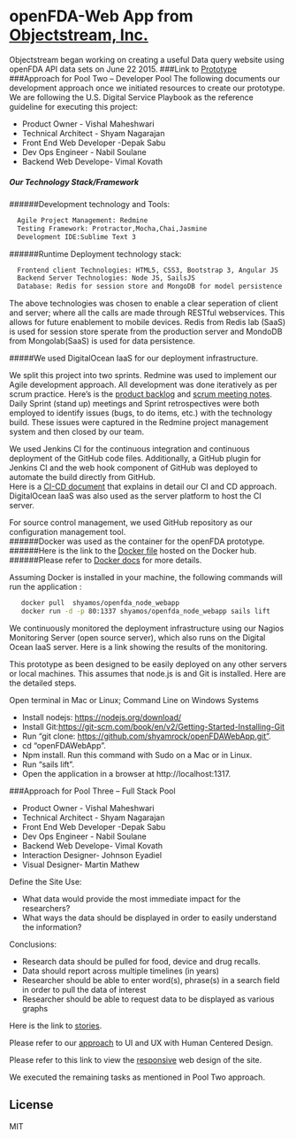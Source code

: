 # openFDA-Web App from [Objectstream, Inc.]

Objectstream	began	working	on	creating	a useful Data query website using openFDA API data sets	on	June 22 2015.
###Link to [Prototype]
###Approach	for	Pool	Two	– Developer	Pool
The	following	documents	our	development	approach	once	we	initiated	resources	to	create	our	prototype. We are	following	the	U.S.	Digital	Service	Playbook as the reference guideline for executing this project:
 - Product Owner		- Vishal	Maheshwari
 - Technical	Architect - Shyam	Nagarajan
 - Front End Web Developer -Depak	Sabu
 - Dev Ops	Engineer - Nabil	Soulane
 - Backend Web Develope- Vimal	Kovath
  
##### Our	Technology	Stack/Framework
######Development	technology and Tools:

```sh 
  Agile Project Management: Redmine
  Testing Framework: Protractor,Mocha,Chai,Jasmine
  Development IDE:Sublime Text 3
```

######Runtime Deployment technology stack:

```sh 
  Frontend client Technologies: HTML5, CSS3, Bootstrap 3, Angular JS
  Backend Server Technologies: Node JS, SailsJS
  Database: Redis for session store and MongoDB for model persistence
```
The above technologies was chosen to enable a clear seperation of client and server; where all the calls are made through RESTful webservices. This allows for future enablement to mobile devices. Redis from Redis lab (SaaS) is used for session store sperate from the production server and MondoDB from Mongolab(SaaS) is used for data persistence.

#####We used DigitalOcean IaaS for our deployment infrastructure.

We	split	this	project	into	two	sprints.		Redmine	was	used to implement	our	Agile development	approach.		All	development	was	done iteratively	as per	scrum	practice.		Here’s	is the [product	backlog] and	[scrum meeting notes]. Daily Sprint (stand up)	meetings	and	Sprint retrospectives	were	both	employed	to	identify	issues	(bugs,	to	do	items,	etc.)	with	the	technology	build. These	issues	were	captured	in	the	Redmine	project management	system	and	then	closed	by	our	team.

We used	Jenkins	CI for the continuous	integration	and	continuous	deployment	of	the	GitHub	code	files.		Additionally,	a	GitHub	plugin	for	Jenkins	CI	and	the	web	hook	component	of	GitHub	was	deployed	to automate	the	build	directly	from	GitHub.		
Here	is	a	[CI-CD document]	that explains in detail our	CI	and	CD	approach. DigitalOcean	IaaS	was	also	used	as	the	server	platform	to	host	the	CI	server.		


For	source	control	management,	we	used GitHub	repository as our configuration management tool.		
######Docker	was	used	as	the	container	for	the	openFDA	prototype.		
######Here is the link to the [Docker file]	hosted	on	the	Docker	hub.
######Please refer to [Docker docs] for more details.	

Assuming	Docker	is	installed	in	your	machine,	the	following commands	will	run	the application	:

```sh 
   docker pull	shyamos/openfda_node_webapp
   docker run -d -p 80:1337 shyamos/openfda_node_webapp sails lift
```
We	continuously	monitored	the	deployment	infrastructure	using	our	Nagios	Monitoring	Server	(open	source	server), which also	runs	on	the	Digital	Ocean	IaaS server.		Here	is	a	link	showing	the	results	of	the	monitoring.		

This	prototype	as	been	designed	to	be	easily	deployed	on	any	other	servers	or	local	machines.	This	assumes	that	node.js	is	and	Git	is	installed. Here are	the	detailed steps.

Open	terminal	in	Mac	or	Linux;	Command	Line	on	Windows	Systems
 - Install	nodejs:	https://nodejs.org/download/
 - Install	Git:https://git-scm.com/book/en/v2/Getting-Started-Installing-Git
 - Run	“git clone:	https://github.com/shyamrock/openFDAWebApp.git”.
 - cd	“openFDAWebApp”.	
 - Npm	install.	Run	this	command	with	Sudo	on	a	Mac	or	in	Linux.
 - Run	“sails	lift”.
 - Open the	application	in	a	browser	at	http://localhost:1317.


###Approach	for	Pool	Three	– Full	Stack	Pool

 - Product Owner - Vishal	Maheshwari
 - Technical	Architect - Shyam	Nagarajan
 - Front End Web Developer -Depak	Sabu
 - Dev Ops Engineer - Nabil	Soulane
 - Backend Web Develope- Vimal	Kovath
 - Interaction	Designer- Johnson Eyadiel
 - Visual	Designer- Martin	Mathew

Define	the	Site	Use:
- What	data	would	provide	the	most	immediate	impact	for	the	researchers?
- What	ways	the	data	should	be	displayed	in	order	to	easily	understand	the	information?

Conclusions:
- Research	data	should	be	pulled	for	food,	device	and	drug	recalls.
- Data	should	report	across	multiple	timelines	(in	years)
- Researcher	should	be	able	to	enter	word(s),	phrase(s)	in	a search	field	in	order	to	pull	the	data	of	interest
- Researcher	should	be	able	to	request	data	to	be	displayed	as	various	graphs	

Here is the link to [stories].

Please	refer to	our [approach] to UI and UX	with Human	Centered	Design.

Please refer to this link to view the [responsive] web design of the site.

We executed the remaining tasks as mentioned in Pool Two approach.

License
----

MIT

[Objectstream, Inc.]: http://objectstream.com
[Prototype]:http://104.236.11.72/
[Docker file]:https://registry.hub.docker.com/u/shyamos/openfda_node_webapp/
[Docker docs]:https://github.com/shyamrock/openFDAWebApp/blob/master/docs/ContainerDeployment-Docker.pdf
[CI-CD document]:https://github.com/shyamrock/openFDAWebApp/blob/master/docs/ContinuousIntegrationandContinuousDevelopment.pdf
[product backlog]:https://github.com/shyamrock/openFDAWebApp/blob/master/docs/openfdadataqueryui-gantt.pdf
[scrum meeting notes]:https://github.com/shyamrock/openFDAWebApp/blob/master/docs/ScrumMeetingNotes.pdf
[stories]:https://github.com/shyamrock/openFDAWebApp/blob/master/docs/OpenFDA_User%20Stories.pdf
[approach]:https://github.com/shyamrock/openFDAWebApp/blob/master/docs/%20UX%20and%20UI%20design%20for%20OpenFDA.pdf
[responsive]:https://github.com/shyamrock/openFDAWebApp/blob/master/docs/RWD%20Sample.pdf
